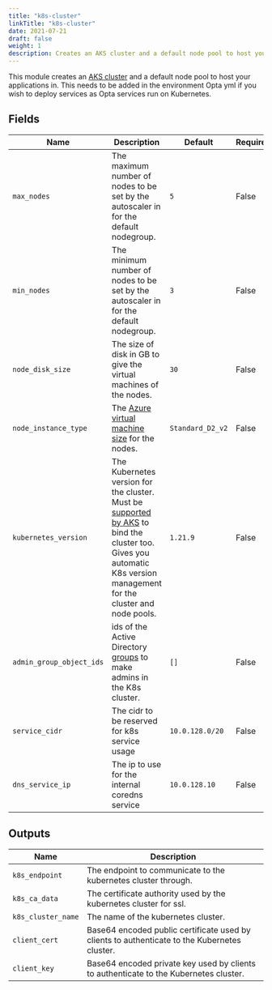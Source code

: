 ```yaml
---
title: "k8s-cluster"
linkTitle: "k8s-cluster"
date: 2021-07-21
draft: false
weight: 1
description: Creates an AKS cluster and a default node pool to host your applications in
---
```


This module creates an [AKS cluster](https://azure.microsoft.com/en-us/services/kubernetes-service/) and a default
node pool to host your applications in. This needs to be added in the environment Opta yml if you wish to deploy services
as Opta services run on Kubernetes.


## Fields


| Name      | Description | Default | Required |
| ----------- | ----------- | ------- | -------- |
| `max_nodes` | The maximum number of nodes to be set by the autoscaler in for the default nodegroup. | `5` | False |
| `min_nodes` | The minimum number of nodes to be set by the autoscaler in for the default nodegroup. | `3` | False |
| `node_disk_size` | The size of disk in GB to give the virtual machines of the nodes. | `30` | False |
| `node_instance_type` | The [Azure virtual machine size](https://docs.microsoft.com/en-us/azure/cloud-services/cloud-services-sizes-specs) for the nodes. | `Standard_D2_v2` | False |
| `kubernetes_version` | The Kubernetes version for the cluster. Must be [supported by AKS](https://docs.microsoft.com/en-us/azure/aks/supported-kubernetes-versions) to bind the cluster too. Gives you automatic K8s version management for the cluster and node pools. | `1.21.9` | False |
| `admin_group_object_ids` | ids of the Active Directory [groups](https://docs.microsoft.com/en-us/azure/active-directory/fundamentals/active-directory-groups-create-azure-portal) to make admins in the K8s cluster. | `[]` | False |
| `service_cidr` | The cidr to be reserved for k8s service usage | `10.0.128.0/20` | False |
| `dns_service_ip` | The ip to use for the internal coredns service | `10.0.128.10` | False |

## Outputs


| Name      | Description |
| ----------- | ----------- |
| `k8s_endpoint` | The endpoint to communicate to the kubernetes cluster through. |
| `k8s_ca_data` | The certificate authority used by the kubernetes cluster for ssl. |
| `k8s_cluster_name` | The name of the kubernetes cluster. |
| `client_cert` | Base64 encoded public certificate used by clients to authenticate to the Kubernetes cluster. |
| `client_key` | Base64 encoded private key used by clients to authenticate to the Kubernetes cluster. |